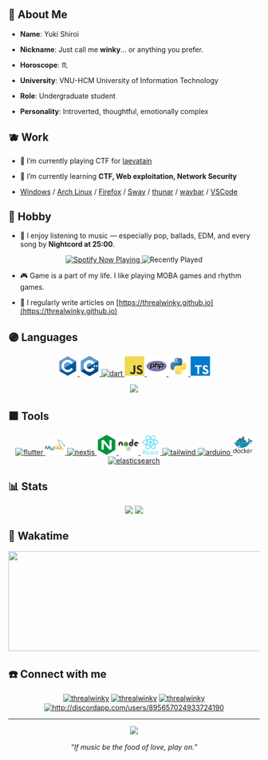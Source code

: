 

## 🖤 About Me

- <strong>Name</strong>: Yuki Shiroi

- <strong>Nickname</strong>: Just call me <strong>winky</strong>… or anything you prefer.

- <strong>Horoscope</strong>: ♏

- <strong>University</strong>: VNU-HCM University of Information Technology

- <strong>Role</strong>: Undergraduate student

- <strong>Personality</strong>: Introverted, thoughtful, emotionally complex

## 🫐 Work

- 🔭 I’m currently playing CTF for [laevatain](https://ctftime.org/team/369034/)

- 🌱 I’m currently learning **CTF, Web exploitation, Network Security**

- [Windows](https://www.microsoft.com/vi-vn/windows?r=1) / [Arch Linux](https://archlinux.org/) / [Firefox](https://www.mozilla.org/) / [Sway](https://swaywm.org/) / [thunar](https://github.com/neilbrown/thunar) / [waybar](https://github.com/Alexays/Waybar) / [VSCode](https://code.visualstudio.com/)

## 🎵 Hobby

- 🎼 I enjoy listening to music — especially pop, ballads, EDM, and every song by <strong>Nightcord at 25:00</strong>.

<div align=center ">

  <a href="https://spotify-github-profile.kittinanx.com/api/view.svg?uid=31z4hwucc4g3x3klr2ezheobh2ee&redirect=true">
      <img  src="https://spotify-github-profile.kittinanx.com/api/view.svg?uid=317kafuqbev46sq43z2u3zjjbpym&redirect=true][https://spotify-github-profile.kittinanx.com/api/view.svg?uid=317kafuqbev46sq43z2u3zjjbpym&cover_image=true&theme=novatorem&show_offline=false&background_color=000000&interchange=true&bar_color=F60E80&bar_color_cover=false" alt="Spotify Now Playing" width="390" height="120">
  </a>
  <img src="https://spotify-recently-played-readme.vercel.app/api?user=317kafuqbev46sq43z2u3zjjbpym&unique=true&count=2" alt="Recently Played" width="420" height = "120">

</div>

- 🎮 Game is a part of my life. I like playing MOBA games and rhythm games.

- 📝 I regularly write articles on [https://threalwinky.github.io](https://threalwinky.github.io)

## 🟣 Languages

<p align="center">
  <a href="https://www.cprogramming.com/" target="_blank" rel="noreferrer">
    <img
      src="https://raw.githubusercontent.com/devicons/devicon/master/icons/c/c-original.svg"
      alt="c"
      width="40"
      height="40"
    />
  </a>
  <a href="https://www.w3schools.com/cpp/" target="_blank" rel="noreferrer">
    <img
      src="https://raw.githubusercontent.com/devicons/devicon/master/icons/cplusplus/cplusplus-original.svg"
      alt="cplusplus"
      width="40"
      height="40"
    />
  </a>
  <a href="https://dart.dev" target="_blank" rel="noreferrer">
    <img
      src="https://www.vectorlogo.zone/logos/dartlang/dartlang-icon.svg"
      alt="dart"
      width="40"
      height="40"
    />
  </a>
  <a
    href="https://developer.mozilla.org/en-US/docs/Web/JavaScript"
    target="_blank"
    rel="noreferrer"
  >
    <img
      src="https://raw.githubusercontent.com/devicons/devicon/master/icons/javascript/javascript-original.svg"
      alt="javascript"
      width="40"
      height="40"
    />
  </a>
  <a href="https://www.php.net" target="_blank" rel="noreferrer">
    <img
      src="https://raw.githubusercontent.com/devicons/devicon/master/icons/php/php-original.svg"
      alt="php"
      width="40"
      height="40"
    />
  </a>
  <a href="https://www.python.org" target="_blank" rel="noreferrer">
    <img
      src="https://raw.githubusercontent.com/devicons/devicon/master/icons/python/python-original.svg"
      alt="python"
      width="40"
      height="40"
    />
  </a>
  <a href="https://www.typescriptlang.org/" target="_blank" rel="noreferrer">
    <img
      src="https://raw.githubusercontent.com/devicons/devicon/master/icons/typescript/typescript-original.svg"
      alt="typescript"
      width="40"
      height="40"
    />
  </a>
</p>

<div align="center">
      <img width="300"
        src=https://github-readme-stats.vercel.app/api/top-langs/?username=threalwinky&hide=tex&theme=discord_old_blurple&layout=compact&langs_count=10>
    </div>

## 🟪 Tools

<p align="center">
  <a href="https://flutter.dev" target="_blank" rel="noreferrer">
    <img
      src="https://www.vectorlogo.zone/logos/flutterio/flutterio-icon.svg"
      alt="flutter"
      width="40"
      height="40"
    />
  </a>
  <a href="https://www.mysql.com/" target="_blank" rel="noreferrer">
    <img
      src="https://raw.githubusercontent.com/devicons/devicon/master/icons/mysql/mysql-original-wordmark.svg"
      alt="mysql"
      width="40"
      height="40"
    />
  </a>
  <a href="https://nextjs.org/" target="_blank" rel="noreferrer">
    <img
      src="https://cdn.worldvectorlogo.com/logos/nextjs-2.svg"
      alt="nextjs"
      width="40"
      height="40"
    />
  </a>
  <a href="https://www.nginx.com" target="_blank" rel="noreferrer">
    <img
      src="https://raw.githubusercontent.com/devicons/devicon/master/icons/nginx/nginx-original.svg"
      alt="nginx"
      width="40"
      height="40"
    />
  </a>
  <a href="https://nodejs.org" target="_blank" rel="noreferrer">
    <img
      src="https://raw.githubusercontent.com/devicons/devicon/master/icons/nodejs/nodejs-original-wordmark.svg"
      alt="nodejs"
      width="40"
      height="40"
    />
  </a>
  <a href="https://reactjs.org/" target="_blank" rel="noreferrer">
    <img
      src="https://raw.githubusercontent.com/devicons/devicon/master/icons/react/react-original-wordmark.svg"
      alt="react"
      width="40"
      height="40"
    />
  </a>
  <a href="https://tailwindcss.com/" target="_blank" rel="noreferrer">
    <img
      src="https://www.vectorlogo.zone/logos/tailwindcss/tailwindcss-icon.svg"
      alt="tailwind"
      width="40"
      height="40"
    />
  </a>
  <a href="https://www.arduino.cc/" target="_blank" rel="noreferrer">
    <img
      src="https://cdn.worldvectorlogo.com/logos/arduino-1.svg"
      alt="arduino"
      width="40"
      height="40"
    />
  </a>
  <a href="https://www.docker.com/" target="_blank" rel="noreferrer">
    <img
      src="https://raw.githubusercontent.com/devicons/devicon/master/icons/docker/docker-original-wordmark.svg"
      alt="docker"
      width="40"
      height="40"
    />
  </a>
  <a href="https://www.elastic.co" target="_blank" rel="noreferrer">
    <img
      src="https://www.vectorlogo.zone/logos/elastic/elastic-icon.svg"
      alt="elasticsearch"
      width="40"
      height="40"
    />
  </a>
</p>

## 📊 Stats

<div align="center">
      <img src = "https://github-readme-stats.vercel.app/api?username=threalwinky&show_icons=true&theme=discord_old_blurple">
      <img src="https://github-profile-trophy.vercel.app/?username=threalwinky&theme=discord&margin-w=15&margin-h=15&row=2&column=3" />
</div>

## 💜 Wakatime

<div align="center">
<!--       <img src = "https://github-readme-stats.vercel.app/api/wakatime?username=winky&theme=dracula&layout=compact&langs_count=6" height = 200 width = 600> -->
     <a href="https://wakatime.com/@winky">
       <img src = "https://github-readme-stats.vercel.app/api/wakatime?username=winky&theme=discord_old_blurple&layout=compact&langs_count=10" height = 200 width = 600>
     </a>
    </div>

## ☎️ Connect with me

<p align="center">
<a href="https://fb.com/threalwinky" target="blank"><img align="center" src="https://raw.githubusercontent.com/rahuldkjain/github-profile-readme-generator/master/src/images/icons/Social/facebook.svg" alt="threalwinky" height="30" width="40" /></a>
<a href="https://instagram.com/threalwinky" target="blank"><img align="center" src="https://raw.githubusercontent.com/rahuldkjain/github-profile-readme-generator/master/src/images/icons/Social/instagram.svg" alt="threalwinky" height="30" width="40" /></a>
<a href="https://linkedin.com/in/threalwinky" target="blank"><img align="center" src="https://raw.githubusercontent.com/rahuldkjain/github-profile-readme-generator/master/src/images/icons/Social/linked-in-alt.svg" alt="threalwinky" height="30" width="40" /></a>
<a href="https://discord.gg/http://discordapp.com/users/895657024933724190" target="blank"><img align="center" src="https://raw.githubusercontent.com/rahuldkjain/github-profile-readme-generator/master/src/images/icons/Social/discord.svg" alt="http://discordapp.com/users/895657024933724190" height="30" width="40" /></a>
</p>

---

<p align="center">
  <img src="https://i.pinimg.com/originals/44/e0/bb/44e0bbb84b90bdb133e5e155a84332e5.gif" width=500 />
</p>

<p align="center">
  <em>“If music be the food of love, play on.”</em>
</p>

